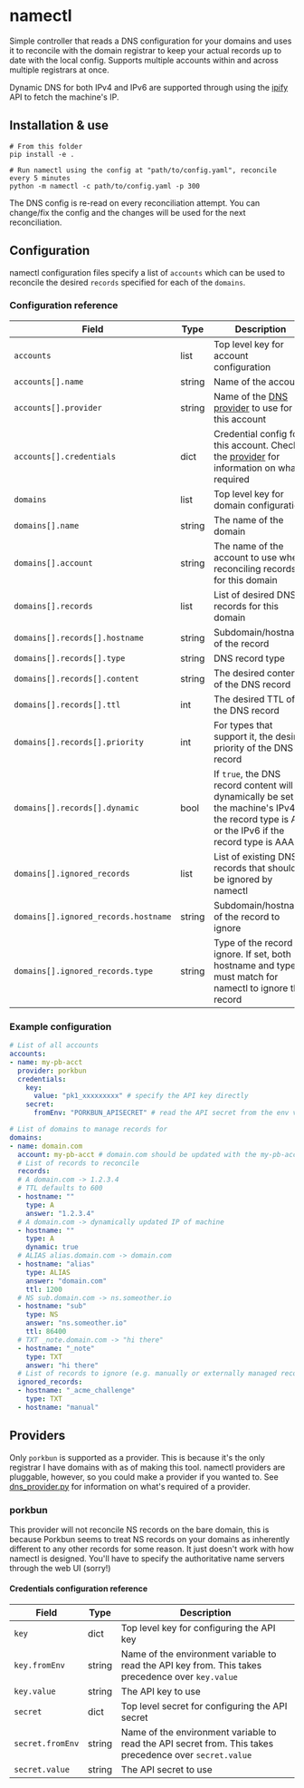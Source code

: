 # namectl

Simple controller that reads a DNS configuration for your domains and uses it to reconcile with the
domain registrar to keep your actual records up to date with the local config. Supports multiple
accounts within and across multiple registrars at once.

Dynamic DNS for both IPv4 and IPv6 are supported through using the [ipify](https://www.ipify.org/)
API to fetch the machine's IP.

## Installation & use

```shell
# From this folder
pip install -e .

# Run namectl using the config at "path/to/config.yaml", reconcile every 5 minutes 
python -m namectl -c path/to/config.yaml -p 300
```

The DNS config is re-read on every reconciliation attempt. You can change/fix the config and the
changes will be used for the next reconciliation.

## Configuration

namectl configuration files specify a list of `accounts` which can be used to reconcile the
desired `records` specified for each of the `domains`.

### Configuration reference

| Field | Type | Description |
|-------|------|-------------|
| `accounts` | list | Top level key for account configuration |
| `accounts[].name` | string | Name of the account |
| `accounts[].provider` | string | Name of the [DNS provider](#providers) to use for this account |
| `accounts[].credentials` | dict | Credential config for this account. Check the [provider](#providers) for information on what's required |
| `domains` | list | Top level key for domain configuration |
| `domains[].name` | string | The name of the domain |
| `domains[].account` | string | The name of the account to use when reconciling records for this domain |
| `domains[].records` | list | List of desired DNS records for this domain |
| `domains[].records[].hostname` | string | Subdomain/hostname of the record |
| `domains[].records[].type` | string | DNS record type |
| `domains[].records[].content` | string | The desired content of the DNS record |
| `domains[].records[].ttl` | int | The desired TTL of the DNS record |
| `domains[].records[].priority` | int | For types that support it, the desired priority of the DNS record |
| `domains[].records[].dynamic` | bool | If `true`, the DNS record content will dynamically be set to the machine's IPv4 if the record type is A, or the IPv6 if the record type is AAAA |
| `domains[].ignored_records` | list | List of existing DNS records that should be ignored by namectl |
| `domains[].ignored_records.hostname` | string | Subdomain/hostname of the record to ignore |
| `domains[].ignored_records.type` | string | Type of the record to ignore. If set, both hostname and type must match for namectl to ignore the record |

### Example configuration

```yaml
# List of all accounts
accounts:
- name: my-pb-acct
  provider: porkbun
  credentials:
    key:
      value: "pk1_xxxxxxxxx" # specify the API key directly
    secret:
      fromEnv: "PORKBUN_APISECRET" # read the API secret from the env variable PORKBUN_APISECRET

# List of domains to manage records for
domains:
- name: domain.com
  account: my-pb-acct # domain.com should be updated with the my-pb-acct account
  # List of records to reconcile
  records:
  # A domain.com -> 1.2.3.4
  # TTL defaults to 600
  - hostname: ""
    type: A
    answer: "1.2.3.4"
  # A domain.com -> dynamically updated IP of machine
  - hostname: ""
    type: A
    dynamic: true
  # ALIAS alias.domain.com -> domain.com
  - hostname: "alias"
    type: ALIAS
    answer: "domain.com"
    ttl: 1200
  # NS sub.domain.com -> ns.someother.io
  - hostname: "sub"
    type: NS
    answer: "ns.someother.io"
    ttl: 86400
  # TXT _note.domain.com -> "hi there"
  - hostname: "_note"
    type: TXT
    answer: "hi there"
  # List of records to ignore (e.g. manually or externally managed records)
  ignored_records:
  - hostname: "_acme_challenge"
    type: TXT
  - hostname: "manual"
```

## Providers

Only `porkbun` is supported as a provider. This is because it's the only registrar I have domains
with as of making this tool. namectl providers are pluggable, however, so you could make a provider
if you wanted to. See [dns_provider.py](./namectl/providers/dns_provider.py) for information on
what's required of a provider.

### porkbun

This provider will not reconcile NS records on the bare domain, this is because Porkbun seems to
treat NS records on your domains as inherently different to any other records for some reason.
It just doesn't work with how namectl is designed. You'll have to specify the authoritative name
servers through the web UI (sorry!)

#### Credentials configuration reference

| Field | Type | Description |
|-------|------|-------------|
| `key` | dict | Top level key for configuring the API key |
| `key.fromEnv` | string | Name of the environment variable to read the API key from. This takes precedence over `key.value` |
| `key.value` | string | The API key to use |
| `secret` | dict | Top level secret for configuring the API secret |
| `secret.fromEnv` | string | Name of the environment variable to read the API secret from. This takes precedence over `secret.value` |
| `secret.value` | string | The API secret to use |
